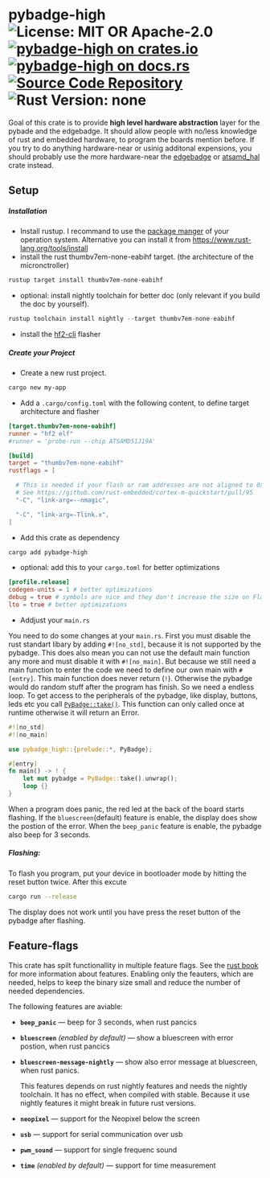 # pybadge-high ![License: MIT OR Apache-2.0](https://img.shields.io/badge/license-MIT%20OR%20Apache--2.0-blue) [![pybadge-high on crates.io](https://img.shields.io/crates/v/pybadge-high)](https://crates.io/crates/pybadge-high) [![pybadge-high on docs.rs](https://docs.rs/pybadge-high/badge.svg)](https://docs.rs/pybadge-high) [![Source Code Repository](https://img.shields.io/badge/Code-On%20GitHub-blue?logo=GitHub)](https://github.com/LuckyTurtleDev/pybadge-high) ![Rust Version: none](https://img.shields.io/badge/rustc--orange.svg)

Goal of this crate is to provide **high level hardware abstraction** layer for the pybade and the edgebadge. It should allow people with no/less knowledge of rust and embedded hardware, to program the boards mention before. If you try to do anything hardware-near or usinig additonal expensions, you should probably use the more hardware-near the [edgebadge][__link0] or [atsamd_hal][__link1] crate instead.


## Setup


##### Installation

 - Install rustup. I recommand to use the [package manger][__link2] of your operation system. Alternative you can install it from <https://www.rust-lang.org/tools/install>
 - install the rust thumbv7em-none-eabihf target. (the architecture of the micronctroller)


```bash
rustup target install thumbv7em-none-eabihf
```

 - optional: install nightly toolchain for better doc (only relevant if you build the doc by yourself).


```rust
rustup toolchain install nightly --target thumbv7em-none-eabihf
```

 - install the [hf2-cli][__link4] flasher


##### Create your Project

 - Create a new rust project.


```bash
cargo new my-app
```

 - Add a `.cargo/config.toml` with the following content, to define target architecture and flasher


```toml
[target.thumbv7em-none-eabihf]
runner = "hf2 elf"
#runner = 'probe-run --chip ATSAMD51J19A'

[build]
target = "thumbv7em-none-eabihf"
rustflags = [

  # This is needed if your flash or ram addresses are not aligned to 0x10000 in memory.x
  # See https://github.com/rust-embedded/cortex-m-quickstart/pull/95
  "-C", "link-arg=--nmagic",

  "-C", "link-arg=-Tlink.x",
]
```

 - Add this crate as dependency


```bash
cargo add pybadge-high
```

 - optional: add this to your `cargo.toml` for better optimizations


```toml
[profile.release]
codegen-units = 1 # better optimizations
debug = true # symbols are nice and they don't increase the size on Flash
lto = true # better optimizations
```

 - Addjust your `main.rs`

You need to do some changes at your `main.rs`. First you must disable the rust standart libary by adding `#![no_std]`, because it is not supported by the pybadge. This does also mean you can not use the default main function any more and must disable it with `#![no_main]`. But because we still need a main function to enter the code we need to define our own main with `#[entry]`. This main function does never return (`!`). Otherwise the pybadge would do random stuff after the program has finish. So we need a endless loop. To get access to the peripherals of the pybadge, like display, buttons, leds etc you call [`PyBadge::take()`][__link5]. This function can only called once at runtime otherwise it will return an Error.


```rust
#![no_std]
#![no_main]

use pybadge_high::{prelude::*, PyBadge};

#[entry]
fn main() -> ! {
	let mut pybadge = PyBadge::take().unwrap();
	loop {}
}
```

When a program does panic, the red led at the back of the board starts flashing. If the `bluescreen`(default) feature is enable, the display does show the postion of the error. When the `beep_panic` feature is enable, the pybadge also beep for 3 seconds.


##### Flashing:

To flash you program, put your device in bootloader mode by hitting the reset button twice. After this excute


```bash
cargo run --release
```

The display does not work until you have press the reset button of the pybadge after flashing.


## Feature-flags

This crate has spilt functionallity in multiple feature flags. See the [rust book][__link6] for more information about features. Enabling only the feauters, which are needed, helps to keep the binary size small and reduce the number of needed dependencies.

The following features are aviable:

 - **`beep_panic`** —  beep for 3 seconds, when rust pancics
	
	
 - **`bluescreen`** *(enabled by default)* —  show a bluescreen with error postion, when rust pancics
	
	
 - **`bluescreen-message-nightly`** —  show also error message at bluescreen, when rust panics.
	
	This features depends on rust nightly features and needs the nightly toolchain. It has no effect, when compiled with stable. Because it use nightly features it might break in future rust versions.
	
	
 - **`neopixel`** —  support for the Neopixel below the screen
	
	
 - **`usb`** —  support for serial communication over usb
	
	
 - **`pwm_sound`** —  support for single frequenc sound
	
	
 - **`time`** *(enabled by default)* —  support for time measurement
	
	


 [__link0]: https://crates.io/crates/edgebadge
 [__link1]: https://docs.rs/atsamd-hal/latest/atsamd_hal/
 [__link2]: https://repology.org/project/rustup/versions
 [__link4]: https://crates.io/crates/hf2-cli
 [__link5]: `PyBadge::take()`
 [__link6]: https://doc.rust-lang.org/cargo/reference/features.html

